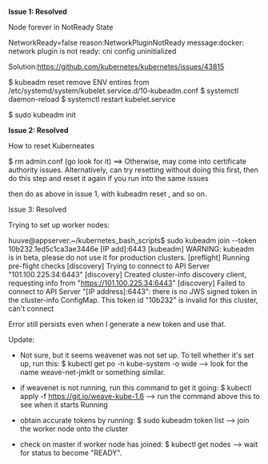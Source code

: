 **Issue 1: Resolved**

Node forever in NotReady State

NetworkReady=false reason:NetworkPluginNotReady message:docker: network plugin is not ready: cni config uninitialized

Solution:https://github.com/kubernetes/kubernetes/issues/43815

$ kubeadm reset
remove ENV entires from /etc/systemd/system/kubelet.service.d/10-kubeadm.conf
$ systemctl daemon-reload
$ systemctl restart kubelet.service

$ sudo kubeadm init

**Issue 2: Resolved**

How to reset Kuberneates

$ rm admin.conf (go look for it)
==> Otherwise, may come into certificate authority issues. Alternatively, can try resetting without doing this first, then do this step and reset it again if you run into the same issues

then do as above in issue 1, with kubeadm reset , and so on.


Issue 3: Resolved

Trying to set up worker nodes:

huuve@appserver:~/kubernetes_bash_scripts$ sudo kubeadm join --token 10b232.1ed5c1ca3ae3446e [IP add]:6443
[kubeadm] WARNING: kubeadm is in beta, please do not use it for production clusters.
[preflight] Running pre-flight checks
[discovery] Trying to connect to API Server "101.100.225.34:6443"
[discovery] Created cluster-info discovery client, requesting info from "https://101.100.225.34:6443"
[discovery] Failed to connect to API Server "[IP address]:6443": there is no JWS signed token in the cluster-info ConfigMap. This token id "10b232" is invalid for this cluster, can't connect

Error still persists even when I generate a new token and use that.

Update:
- Not sure, but it seems weavenet was not set up. To tell whether it's set up, run this:
$ kubectl get po -n kube-system -o wide
--> look for the name weave-net-jmklt or something similar.

- if weavenet is not running, run this command to get it going:
$ kubectl apply -f https://git.io/weave-kube-1.6
--> run the command above this to see when it starts Running

- obtain accurate tokens by running:
$ sudo kubeadm token list
--> join the worker node onto the cluster

- check on master if worker node has joined:
$ kubectl get nodes
--> wait for status to become "READY".
